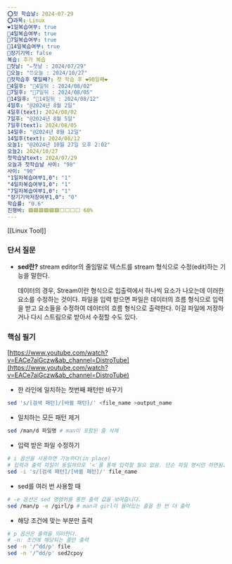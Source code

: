 ```yaml
---
⭕첫 학습날: 2024-07-29
⭕과목: Linux
❤1일복습여부: true
🧡4일복습여부: true
💛7일복습여부: true
💚14일복습여부: true
🧠장기기억: false
복습: 추가 복습
🛑첫날: "✏첫날 : 2024/07/29"
🛑오늘: "⏰오늘 : 2024/10/27"
🛑첫학습후 몇일째?: 첫 학습 후 ❤90일째❤
🛑4일후: "🥉4일뒤 : 2024/08/02"
🛑7일후: "🥈7일뒤 : 2024/08/05"
🛑14일후: "🥇14일뒤 : 2024/08/12"
4일후: "@2024년 8월 2일"
4일후(text): 2024/08/02
7일후: "@2024년 8월 5일"
7일후(text): 2024/08/05
14일후: "@2024년 8월 12일"
14일후(text): 2024/08/12
오늘1: "@2024년 10월 27일 오후 2:02"
오늘2: 2024/10/27
첫학습날text: 2024/07/29
오늘과 첫학습날 사이: "90"
사이: "90"
"1일차복습여부1,0": "1"
"4일차복습여부1,0": "1"
"7일차복습여부1,0": "1"
"장기기억저장여부1,0": "0"
학습률: "0.6"
진행바: 🟩🟩🟩🟩🟩🟩⬜⬜⬜⬜ 60%
---
```

[[Linux Tool]] 
### 단서 질문
- **sed란?**
    stream editor의 줄임말로 텍스트를 stream 형식으로 수정(edit)하는 기능을 말한다.
    
    데이터의 경우, Stream이란 형식으로 입출력에서 하나씩 요소가 나오는데 이러한 요소를 수정하는 것이다. 파일을 입력 받으면 파일은 데이터의 흐름 형식으로 입력을 받고 요소들을 수정하여 데이터의 흐름 형식으로 출력한다. 이걸 파일에 저장하거나 다시 스트림으로 받아서 수정할 수도 있다.

### 핵심 필기

[https://www.youtube.com/watch?v=EACe7aiGczw&ab_channel=DistroTube](https://www.youtube.com/watch?v=EACe7aiGczw&ab_channel=DistroTube)
    
- 한 라인에 일치하는 첫번째 패턴만 바꾸기
```Bash
sed 's/[검색 패턴]/[바뀔 패턴]/' <file_name >output_name
```
        
- 일치하는 모든 패턴 제거
```Bash
sed /man/d 파일명 # man이 포함된 줄 삭제
```
        
- 입력 받은 파일 수정하기
```Bash
# i 옵션을 사용하면 가능하다(in place)
# 입력과 출력 파일이 동일하므로 '<'를 통해 입력할 필요 없음. 단순 파일 명시만 하면됨.
sed -i 's/[검색 패턴]/[바뀔 패턴]/' file_name
```
  
- sed를 여러 번 사용할 때
```Bash
# -e 옵션은 sed 명령어를 통한 출력 값을 보여줍니다.
sed /man/p -e /girl/p # man과 girl이 들어있는 줄을 한 번 더 출력
```

- 해당 조건에 맞는 부분만 출력
```Bash
# p 옵션은 출력을 의미한다.
# -n: 조건에 해당되는 줄만 출력
sed -n '/^dd/p' file
sed -n '/^dd/p' sed2cpoy
```